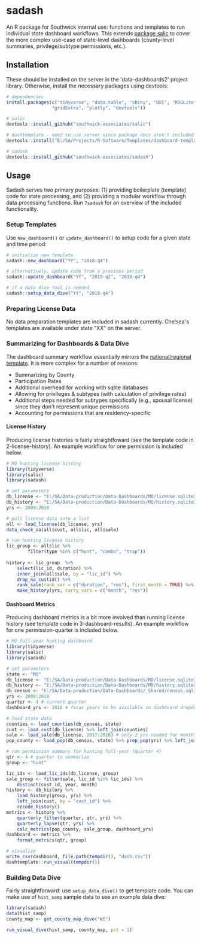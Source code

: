 
# sadash

An R package for Southwick internal use: functions and templates to run individual state dashboard workflows. This extends [package salic](https://southwick-associates.github.io/salic/) to cover the more complex use-case of state-level dashboards (county-level summaries, privilege/subtype permissions, etc.).

## Installation

These should be installed on the server in the 'data-dashboards2' project library. Otherwise, install the necessary packages using devtools:

``` r
# dependencies
install.packages(c("tidyverse", "data.table", "shiny", "DBI", "RSQLite", 
                 "gridExtra", "plotly", "devtools"))

# salic
devtools::install_github("southwick-associates/salic")

# dashtemplate - need to use server since package docs aren't included in repo
devtools::install("E:/SA/Projects/R-Software/Templates/dashboard-template")

# sadash
devtools::install_github("southwick-associates/sadash")
```

## Usage

Sadash serves two primary purposes: (1) providing boilerplate (template) code for state processing, and (2) providing a modular workflow through data processing functions. Run `?sadash` for an overview of the included functionality.

### Setup Templates

Use `new_dashboard()` or `update_dashboard()` to setup code for a given state and time period:

``` r
# initialize new template
sadash::new_dashboard("YY", "2018-q4")

# alternatively, update code from a previous period
sadash::update_dashboard("YY", "2019-q2", "2018-q4")

# if a data dive tool is needed
sadash::setup_data_dive("YY", "2018-q4")
```

### Preparing License Data

No data preparation templates are included in sadash currently. Chelsea's templates are available under state "XX" on the server.

### Summarizing for Dashboards & Data Dive

The dashboard summary workflow essentially mirrors the [national/regional template](https://github.com/southwick-associates/dashboard-template). It is more complex for a number of reasons:

- Summarizing by County
- Participation Rates
- Additional overhead for working with sqlite databases
- Allowing for privileges & subtypes (with calculation of privilege rates)
- Additional steps needed for subtypes specifically (e.g., spousal license) since they don't represent unique permissions
- Accounting for permissions that are residency-specific

#### License History

Producing license histories is fairly straightfoward (see the template code in 2-license-history). An example workflow for one permission is included below.

``` r
# MO hunting license history
library(tidyverse)
library(salic)
library(sadash)

# set parameters
db_license <- "E:/SA/Data-production/Data-Dashboards/MO/license.sqlite3"
db_history <- "E:/SA/Data-production/Data-Dashboards/MO/history.sqlite3"
yrs <- 2009:2018

# pull license data into a list
all <- load_license(db_license, yrs)
data_check_sa(all$cust, all$lic, all$sale)

# run hunting license history
lic_group <- all$lic %>%
        filter(type %in% c("hunt", "combo", "trap"))
    
history <- lic_group  %>%
    select(lic_id, duration) %>%
    inner_join(all$sale, by = "lic_id") %>%
    drop_na_custid() %>%
    rank_sale(rank_var = c("duration", "res"), first_month = TRUE) %>%
    make_history(yrs, carry_vars = c("month", "res"))
```

#### Dashboard Metrics

Producing dashboard metrics is a bit more involved than running license history (see template code in 3-dashboard-results). An example workflow for one permission-quarter is included below.

``` r
# MO full-year hunting dashboard
library(tidyverse)
library(salic)
library(sadash)

# set parameters
state <- "MO"
db_license <- "E:/SA/Data-production/Data-Dashboards/MO/license.sqlite3"
db_history <- "E:/SA/Data-production/Data-Dashboards/MO/history.sqlite3"
db_census <- "E:/SA/Data-production/Data-Dashboards/_Shared/census.sqlite3"
yrs <- 2009:2018
quarter <- 4 # current quarter
dashboard_yrs <- 2018 # focus years to be available in dashboard dropdown menu

# load state data
counties <- load_counties(db_census, state)
cust <- load_cust(db_license) %>% left_join(counties)
sale <- load_sale(db_license, 2017:2018) # only 2 yrs needed for monthly breakouts
pop_county <- load_pop(db_census, state) %>% prep_pop(yrs) %>% left_join(counties)

# run permission summary for hunting full-year (quarter 4)
qtr <- 4 # quarter to summarize
group <- "hunt"

lic_ids <- load_lic_ids(db_license, group)
sale_group <- filter(sale, lic_id %in% lic_ids) %>% 
    distinct(cust_id, year, month)
history <- db_history %>%
    load_history(group, yrs) %>%
    left_join(cust, by = "cust_id") %>%
    recode_history()
metrics <- history %>%
    quarterly_filter(quarter, qtr, yrs) %>%
    quarterly_lapse(qtr, yrs) %>%
    calc_metrics(pop_county, sale_group, dashboard_yrs)
dashboard <- metrics %>%
    format_metrics(qtr, group)

# visualize
write_csv(dashboard, file.path(tempdir(), "dash.csv"))
dashtemplate::run_visual(tempdir())
```

### Building Data Dive

Fairly straightforward: use `setup_data_dive()` to get template code. You can make use of `hist_samp` sample data to see an example data dive:

``` r
library(sadash)
data(hist_samp)
county_map <- get_county_map_dive("WI")

run_visual_dive(hist_samp, county_map, pct = 1)
```